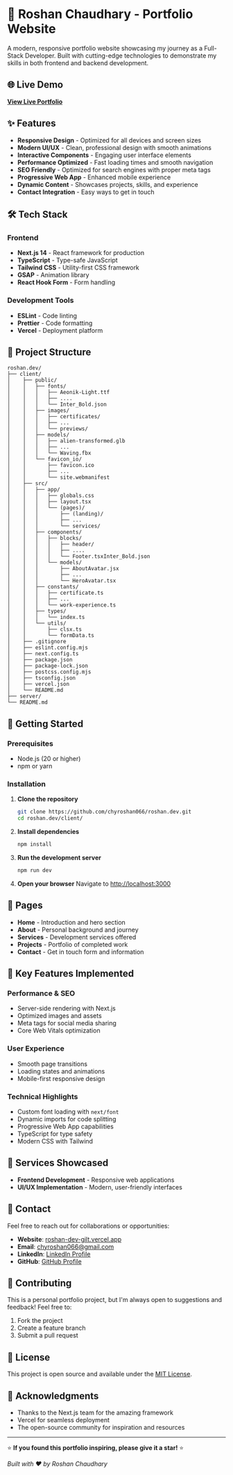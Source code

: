 # 🚀 Roshan Chaudhary - Portfolio Website

A modern, responsive portfolio website showcasing my journey as a Full-Stack Developer. Built with cutting-edge technologies to demonstrate my skills in both frontend and backend development.

## 🌐 Live Demo

**[View Live Portfolio](https://roshan-dev-gilt.vercel.app/)**

## ✨ Features

- **Responsive Design** - Optimized for all devices and screen sizes
- **Modern UI/UX** - Clean, professional design with smooth animations
- **Interactive Components** - Engaging user interface elements
- **Performance Optimized** - Fast loading times and smooth navigation
- **SEO Friendly** - Optimized for search engines with proper meta tags
- **Progressive Web App** - Enhanced mobile experience
- **Dynamic Content** - Showcases projects, skills, and experience
- **Contact Integration** - Easy ways to get in touch

## 🛠️ Tech Stack

### Frontend
- **Next.js 14** - React framework for production
- **TypeScript** - Type-safe JavaScript
- **Tailwind CSS** - Utility-first CSS framework
- **GSAP** - Animation library
- **React Hook Form** - Form handling

### Development Tools
- **ESLint** - Code linting
- **Prettier** - Code formatting
- **Vercel** - Deployment platform

## 📁 Project Structure

```
roshan.dev/
├── client/
│    ├── public/
│    │   ├── fonts/
│    │   │   ├── Aeonik-Light.ttf
│    │   │   ├── ....
│    │   │   └── Inter_Bold.json
│    │   ├── images/
│    │   │   ├── certificates/
│    │   │   ├── ...
│    │   │   └── previews/
│    │   ├── models/
│    │   │   ├── alien-transformed.glb
│    │   │   ├── ...
│    │   │   └── Waving.fbx
│    │   └── favicon_io/
│    │       ├── favicon.ico
│    │       ├── ...
│    │       └── site.webmanifest
│    ├── src/
│    │   ├── app/
│    │   │   ├── globals.css
│    │   │   ├── layout.tsx
│    │   │   └── (pages)/
│    │   │       ├── (landing)/
│    │   │       ├── ...
│    │   │       └── services/
│    │   ├── components/
│    │   │   ├── blocks/
│    │   │   │   ├── header/
│    │   │   │   ├── ....
│    │   │   │   └── Footer.tsxInter_Bold.json
│    │   │   └── models/
│    │   │       ├── AboutAvatar.jsx
│    │   │       ├── ...
│    │   │       └── HeroAvatar.tsx
│    │   ├── constants/
│    │   │   ├── certificate.ts
│    │   │   ├── ...
│    │   │   └── work-experience.ts
│    │   ├── types/
│    │   │   └── index.ts
│    │   └── utils/
│    │       ├── clsx.ts
│    │       └── formData.ts
│    ├── .gitignore
│    ├── eslint.config.mjs
│    ├── next.config.ts
│    ├── package.json
│    ├── package-lock.json
│    ├── postcss.config.mjs
│    ├── tsconfig.json
│    ├── vercel.json
│    └── README.md
├── server/
└── README.md
```

## 🚀 Getting Started

### Prerequisites
- Node.js (20 or higher)
- npm or yarn

### Installation

1. **Clone the repository**
   ```bash
   git clone https://github.com/chyroshan066/roshan.dev.git
   cd roshan.dev/client/
   ```

2. **Install dependencies**
   ```bash
   npm install
   ```

3. **Run the development server**
   ```bash
   npm run dev
   ```

4. **Open your browser**
   Navigate to [http://localhost:3000](http://localhost:3000)

## 📱 Pages

- **Home** - Introduction and hero section
- **About** - Personal background and journey
- **Services** - Development services offered
- **Projects** - Portfolio of completed work
- **Contact** - Get in touch form and information

## 🎨 Key Features Implemented

### Performance & SEO
- Server-side rendering with Next.js
- Optimized images and assets
- Meta tags for social media sharing
- Core Web Vitals optimization

### User Experience
- Smooth page transitions
- Loading states and animations
- Mobile-first responsive design

### Technical Highlights
- Custom font loading with `next/font`
- Dynamic imports for code splitting
- Progressive Web App capabilities
- TypeScript for type safety
- Modern CSS with Tailwind

## 🌟 Services Showcased

- **Frontend Development** - Responsive web applications
- **UI/UX Implementation** - Modern, user-friendly interfaces

## 📧 Contact

Feel free to reach out for collaborations or opportunities:

- **Website**: [roshan-dev-gilt.vercel.app](https://roshan-dev-gilt.vercel.app/)
- **Email**: chyroshan066@gmail.com
- **LinkedIn**: [LinkedIn Profile](https://www.linkedin.com/in/chyroshan066/)
- **GitHub**: [GitHub Profile](https://github.com/chyroshan066)

## 🤝 Contributing

This is a personal portfolio project, but I'm always open to suggestions and feedback! Feel free to:

1. Fork the project
2. Create a feature branch
3. Submit a pull request

## 📄 License

This project is open source and available under the [MIT License](LICENSE).

## 🙏 Acknowledgments

- Thanks to the Next.js team for the amazing framework
- Vercel for seamless deployment
- The open-source community for inspiration and resources

---

⭐ **If you found this portfolio inspiring, please give it a star!** ⭐

*Built with ❤️ by Roshan Chaudhary*